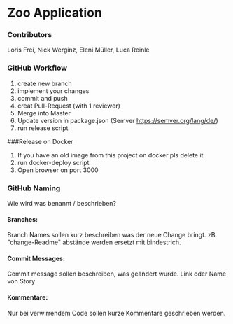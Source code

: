 # Zoo Application
### Contributors
Loris Frei, Nick Werginz, Eleni Müller, Luca Reinle
### GitHub Workflow
1. create new branch
2. implement your changes
3. commit and push
4. creat Pull-Request (with 1 reviewer)
5. Merge into Master
6. Update version in package.json (Semver https://semver.org/lang/de/)
7. run release script 

###Release on Docker
1. If you have an old image from this project on docker pls delete it
2. run docker-deploy script
3. Open browser on port 3000

### GitHub Naming
Wie wird was benannt / beschrieben?

#### Branches:
Branch Names sollen kurz beschreiben was der neue Change bringt. 
zB. "change-Readme" abstände werden ersetzt mit bindestrich.

#### Commit Messages:
Commit message sollen beschreiben, was geändert wurde. Link oder Name von Story

#### Kommentare:
Nur bei verwirrendem Code sollen kurze Kommentare geschrieben werden.